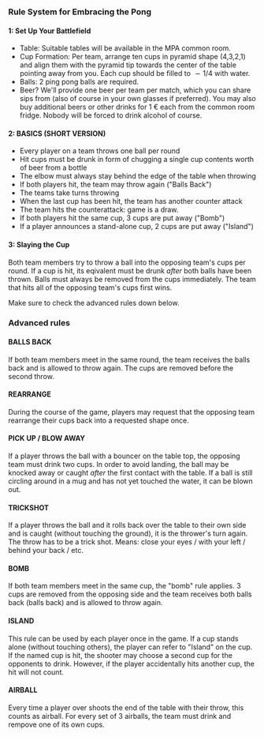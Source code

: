 ### Rule System for Embracing the Pong

#### 1: Set Up Your Battlefield

- Table: Suitable tables will be available in the MPA common room.
- Cup Formation: Per team, arrange ten cups in pyramid shape (4,3,2,1) and align them with the pyramid tip towards the center of the table pointing away from you. Each cup should be filled to $\sim 1/4$ with water.  
- Balls: 2 ping pong balls are required.
- Beer? We'll provide one beer per team per match, which you can share sips from (also of course in your own glasses if preferred). You may also buy additional beers or other drinks for 1 € each from the common room fridge. Nobody will be forced to drink alcohol of course.

#### 2: BASICS (SHORT VERSION)

- Every player on a team throws one ball per round
- Hit cups must be drunk in form of chugging a single cup contents worth of beer from a bottle
- The elbow must always stay behind the edge of the table when throwing
- If both players hit, the team may throw again ("Balls Back")
- The teams take turns throwing
- When the last cup has been hit, the team has another counter attack
- The team hits the counterattack: game is a draw.
- If both players hit the same cup, 3 cups are put away ("Bomb")
- If a player announces a stand-alone cup, 2 cups are put away ("Island")

#### 3: Slaying the Cup

Both team members try to throw a ball into the opposing team's cups per round. If a cup is hit, its eqivalent must be drunk *after* both balls have been thrown. Balls must always be removed from the cups immediately. The team that hits all of the opposing team's cups first wins.

Make sure to check the advanced rules down below.

### Advanced rules

#### BALLS BACK

If both team members meet in the same round, the team receives the balls back and is allowed to throw again. The cups are removed before the second throw.

#### REARRANGE

During the course of the game, players may request that the opposing team rearrange their cups back into a requested shape once.

#### PICK UP / BLOW AWAY

If a player throws the ball with a bouncer on the table top, the opposing team must drink two cups. In order to avoid landing, the ball may be knocked away or caught *after* the first contact with the table. If a ball is still circling around in a mug and has not yet touched the water, it can be blown out.

#### TRICKSHOT

If a player throws the ball and it rolls back over the table to their own side and is caught (without touching the ground), it is the thrower's turn again. The throw has to be a trick shot. Means: close your eyes / with your left / behind your back / etc.

#### BOMB

If both team members meet in the same cup, the "bomb" rule applies. 3 cups are removed from the opposing side and the team receives both balls back (balls back) and is allowed to throw again.

#### ISLAND

This rule can be used by each player once in the game. If a cup stands alone (without touching others), the player can refer to "Island" on the cup. If the named cup is hit, the shooter may choose a second cup for the opponents to drink. However, if the player accidentally hits another cup, the hit will not count.

#### AIRBALL

Every time a player over shoots the end of the table with their throw, this counts as airball. For every set of 3 airballs, the team must drink and rempove one of its own cups.
